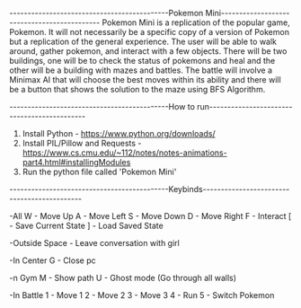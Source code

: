 --------------------------------------------Pokemon Mini--------------------------------------------
Pokemon Mini is a replication of the popular game, Pokemon. It will not necessarily be a specific copy of a version of Pokemon 
but a replication of the general experience. The user will be able to walk around, gather pokemon, and interact with a 
few objects. There will be two buildings, one will be to check the status of pokemons and heal and the other will 
be a building with mazes and battles. The battle will involve a Minimax AI that will choose the best moves within its ability
and there will be a button that shows the solution to the maze using BFS Algorithm.

--------------------------------------------How to run--------------------------------------------
1. Install Python - https://www.python.org/downloads/
2. Install PIL/Pillow and Requests - https://www.cs.cmu.edu/~112/notes/notes-animations-part4.html#installingModules
3. Run the python file called 'Pokemon Mini'

--------------------------------------------Keybinds--------------------------------------------

-All
W - Move Up
A - Move Left
S - Move Down
D - Move Right
F - Interact
[ - Save Current State
] - Load Saved State

-Outside
Space - Leave conversation with girl

-In Center
G - Close pc

-n Gym
M - Show path
U - Ghost mode (Go through all walls)

-In Battle
1 - Move 1
2 - Move 2
3 - Move 3
4 - Run
5 - Switch Pokemon
